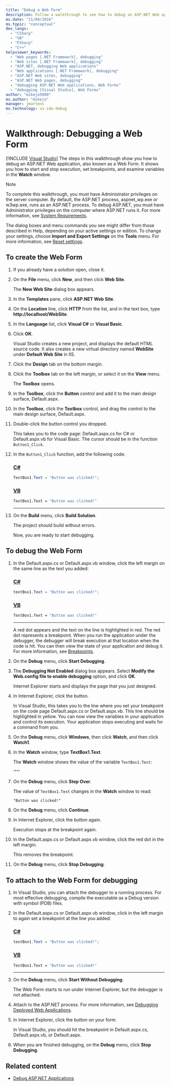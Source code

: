 ```yaml
---
title: "Debug a Web Form"
description: Follow a walkthrough to see how to debug an ASP.NET Web application (Web Form), including how to set breakpoints and examine variables.
ms.date: "11/04/2016"
ms.topic: "conceptual"
dev_langs:
  - "CSharp"
  - "VB"
  - "FSharp"
  - "C++"
helpviewer_keywords:
  - "Web pages [.NET Framework], debugging"
  - "Web sites [.NET Framework], debugging"
  - "ASP.NET, debugging Web applications"
  - "Web applications [.NET Framework], debugging"
  - "ASP.NET Web sites, debugging"
  - "ASP.NET Web pages, debugging"
  - "debugging ASP.NET Web applications, Web Forms"
  - "debugging [Visual Studio], Web Forms"
author: "mikejo5000"
ms.author: "mikejo"
manager: jmartens
ms.technology: vs-ide-debug
---
```

# Walkthrough: Debugging a Web Form

 [!INCLUDE [Visual Studio](~/includes/applies-to-version/vs-windows-only.md)]
The steps in this walkthrough show you how to debug an ASP.NET Web application, also known as a Web Form. It shows you how to start and stop execution, set breakpoints, and examine variables in the **Watch** window.

> [!NOTE]
> To complete this walkthrough, you must have Administrator privileges on the server computer. By default, the ASP.NET process, aspnet_wp.exe or w3wp.exe, runs as an ASP.NET process. To debug ASP.NET, you must have Administrator privileges on the computer where ASP.NET runs it. For more information, see [System Requirements](../debugger/aspnet-debugging-system-requirements.md).

The dialog boxes and menu commands you see might differ from those described in Help, depending on your active settings or edition. To change your settings, choose **Import and Export Settings** on the **Tools** menu. For more information, see [Reset settings](../ide/environment-settings.md#reset-settings).

## To create the Web Form

1. If you already have a solution open, close it.

2. On the **File** menu, click **New**, and then click **Web Site**.

    The **New Web Site** dialog box appears.

3. In the **Templates** pane, click **ASP.NET Web Site**.

4. On the **Location** line, click **HTTP** from the list, and in the text box, type **http://localhost/WebSite**.

5. In the **Language** list, click **Visual C#** or **Visual Basic**.

6. Click **OK**.

    Visual Studio creates a new project, and displays the default HTML source code. It also creates a new virtual directory named **WebSite** under **Default Web Site** in IIS.

7. Click the **Design** tab on the bottom margin.

8. Click the **Toolbox** tab on the left margin, or select it on the **View** menu.

    The **Toolbox** opens.

9. In the **Toolbox**, click the **Button** control and add it to the main design surface, Default.aspx.

10. In the **Toolbox**, click the **Textbox** control, and drag the control to the main design surface, Default.aspx.

11. Double-click the button control you dropped.

     This takes you to the code page: Default.aspx.cs for C# or Default.aspx.vb for Visual Basic. The cursor should be in the function `Button1_Click`.

12. In the `Button1_Click` function, add the following code:

    ### [C#](#tab/csharp)
    ```csharp
    TextBox1.Text = "Button was clicked!";
    ```

    ### [VB](#tab/vb)
    ```vb
    TextBox1.Text = "Button was clicked!"
    ```
    ---

13. On the **Build** menu, click **Build Solution**.

     The project should build without errors.

     Now, you are ready to start debugging.

## To debug the Web Form

1. In the Default.aspx.cs or Default.aspx.vb window, click the left margin on the same line as the text you added:

   ### [C#](#tab/csharp)
   ```csharp
   textBox1.Text = "Button was clicked!";
   ```

   ### [VB](#tab/vb)
   ```vb
   TextBox1.Text = "Button was clicked!"
   ```
   ---

    A red dot appears and the text on the line is highlighted in red. The red dot represents a breakpoint. When you run the application under the debugger, the debugger will break execution at that location when the code is hit. You can then view the state of your application and debug it. For more information, see [Breakpoints](/previous-versions/ktf38f66(v=vs.100)).

2. On the **Debug** menu, click **Start Debugging**.

3. The **Debugging Not Enabled** dialog box appears. Select **Modify the Web.config file to enable debugging** option, and click **OK**.

    Internet Explorer starts and displays the page that you just designed.

4. In Internet Explorer, click the button.

    In Visual Studio, this takes you to the line where you set your breakpoint on the code page Default.aspx.cs or Default.aspx.vb. This line should be highlighted in yellow. You can now view the variables in your application and control its execution. Your application stops executing and waits for a command from you.

5. On the **Debug** menu, click **Windows**, then click **Watch**, and then click **Watch1**.

6. In the **Watch** window, type **TextBox1.Text**.

    The **Watch** window shows the value of the variable `TextBox1.Text`:

   '""'

7. On the **Debug** menu, click **Step Over**.

    The value of `TextBox1.Text` changes in the **Watch** window to read:

   `"Button was clicked!"`

8. On the **Debug** menu, click **Continue**.

9. In Internet Explorer, click the button again.

     Execution stops at the breakpoint again.

10. In the Default.aspx.cs or Default.aspx.vb window, click the red dot in the left margin.

     This removes the breakpoint.

11. On the **Debug** menu, click **Stop Debugging**.

## To attach to the Web Form for debugging

1. In Visual Studio, you can attach the debugger to a running process. For most effective debugging, compile the executable as a Debug version with symbol (PDB) files.

2. In the Default.aspx.cs or Default.aspx.vb window, click in the left margin to again set a breakpoint at the line you added:

   ### [C#](#tab/csharp)
   ```csharp
   textBox1.Text = "Button was clicked!";
   ```

   ### [VB](#tab/vb)
   ```vb
   TextBox1.Text = "Button was clicked!"
   ```
   ---

3. On the **Debug** menu, click **Start Without Debugging**.

    The Web Form starts to run under Internet Explorer, but the debugger is not attached.

4. Attach to the ASP.NET process. For more information, see [Debugging Deployed Web Applications](../debugger/debugging-deployed-web-applications.md).

5. In Internet Explorer, click the button on your form.

    In Visual Studio, you should hit the breakpoint in Default.aspx.cs, Default.aspx.vb, or Default.aspx.

6. When you are finished debugging, on the **Debug** menu, click **Stop Debugging**.

## Related content

- [Debug ASP.NET Applications](../debugger/how-to-enable-debugging-for-aspnet-applications.md)